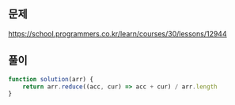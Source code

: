## 문제
https://school.programmers.co.kr/learn/courses/30/lessons/12944
## 풀이
```javascript
function solution(arr) {
    return arr.reduce((acc, cur) => acc + cur) / arr.length
}
```
